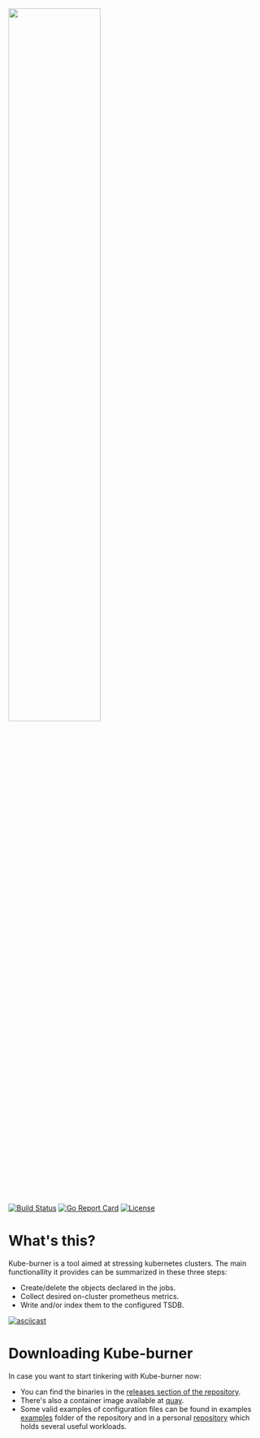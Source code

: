 <img src="./kube-burner-logo.png" width="60%">

[![Build Status](https://github.com/cloud-bulldozer/kube-burner/workflows/Go/badge.svg?branch=master)](https://github.com/cloud-bulldozer/kube-burner/actions?query=workflow%3AGo)
[![Go Report Card](https://goreportcard.com/badge/github.com/cloud-bulldozer/kube-burner)](https://goreportcard.com/report/github.com/cloud-bulldozer/kube-burner)
[![License](https://img.shields.io/badge/License-Apache%202.0-blue.svg)](https://opensource.org/licenses/Apache-2.0)


# What's this?

Kube-burner is a tool aimed at stressing kubernetes clusters. The main functionallity it provides can be summarized in these three steps:

- Create/delete the objects declared in the jobs.
- Collect desired on-cluster prometheus metrics.
- Write and/or index them to the configured TSDB.

[![asciicast](https://asciinema.org/a/KksoK5voK3al1FuOza89t1JAp.svg)](https://asciinema.org/a/KksoK5voK3al1FuOza89t1JAp)


# Downloading Kube-burner

In case you want to start tinkering with Kube-burner now:

- You can find the binaries in the [releases section of the repository](https://github.com/cloud-bulldozer/kube-burner/releases).
- There's also a container image available at [quay](https://quay.io/repository/cloud-bulldozer/kube-burner?tab=tags).
- Some valid examples of configuration files can be found in examples [examples](https://github.com/cloud-bulldozer/kube-burner/tree/master/examples) folder of the repository and in a personal [repository](https://github.com/rsevilla87/kube-burner-workloads) which holds several useful workloads.
